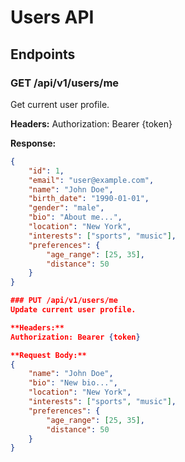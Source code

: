 # Users API

## Endpoints

### GET /api/v1/users/me
Get current user profile.

**Headers:**
Authorization: Bearer {token}

**Response:**
```json
{
    "id": 1,
    "email": "user@example.com",
    "name": "John Doe",
    "birth_date": "1990-01-01",
    "gender": "male",
    "bio": "About me...",
    "location": "New York",
    "interests": ["sports", "music"],
    "preferences": {
        "age_range": [25, 35],
        "distance": 50
    }
}

### PUT /api/v1/users/me
Update current user profile.

**Headers:**
Authorization: Bearer {token}

**Request Body:**
{
    "name": "John Doe",
    "bio": "New bio...",
    "location": "New York",
    "interests": ["sports", "music"],
    "preferences": {
        "age_range": [25, 35],
        "distance": 50
    }
}
